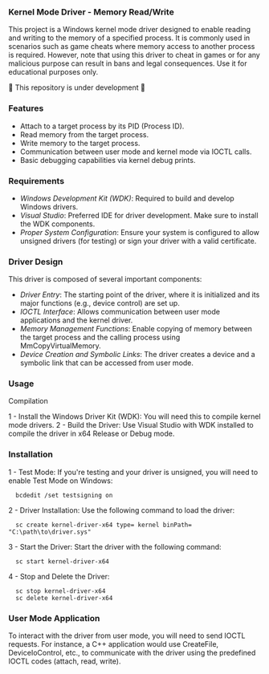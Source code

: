 ### Kernel Mode Driver - Memory Read/Write 

This project is a Windows kernel mode driver designed to enable reading and writing to the memory of a specified process. It is commonly used in scenarios such as game cheats where memory access to another process is required. However, note that using this driver to cheat in games or for any malicious purpose can result in bans and legal consequences. Use it for educational purposes only.

🚧 This repository is under development 🚧

### Features 
  - Attach to a target process by its PID (Process ID).
  - Read memory from the target process.
  - Write memory to the target process.
  - Communication between user mode and kernel mode via IOCTL calls.
  - Basic debugging capabilities via kernel debug prints.

### Requirements 

  - *Windows Development Kit (WDK)*: Required to build and develop Windows drivers.
  - *Visual Studio*: Preferred IDE for driver development. Make sure to install the WDK components.
  - *Proper System Configuration*: Ensure your system is configured to allow unsigned drivers (for testing) or sign your driver with a valid certificate.

### Driver Design

  This driver is composed of several important components:

  - *Driver Entry*: The starting point of the driver, where it is initialized and its major functions (e.g., device control) are set up.
  - *IOCTL Interface*: Allows communication between user mode applications and the kernel driver.
  - *Memory Management Functions*: Enable copying of memory between the target process and the calling process using MmCopyVirtualMemory.
  - *Device Creation and Symbolic Links*: The driver creates a device and a symbolic link that can be accessed from user mode.

### Usage

  Compilation
  
  1 - Install the Windows Driver Kit (WDK): You will need this to compile kernel mode drivers.
  2 - Build the Driver: Use Visual Studio with WDK installed to compile the driver in x64 Release or Debug mode.

### Installation

  1 - Test Mode: If you're testing and your driver is unsigned, you will need to enable Test Mode on Windows:
  ```
    bcdedit /set testsigning on
  ```

  2 - Driver Installation: Use the following command to load the driver:
  ```
    sc create kernel-driver-x64 type= kernel binPath= "C:\path\to\driver.sys"
  ```

  3 - Start the Driver: Start the driver with the following command:
  ```
    sc start kernel-driver-x64
  ```

  4 - Stop and Delete the Driver:
  ```
    sc stop kernel-driver-x64
    sc delete kernel-driver-x64
  ```

### User Mode Application

  To interact with the driver from user mode, you will need to send IOCTL requests. For instance, a C++ application would use CreateFile, DeviceIoControl, etc., to communicate with the driver using the predefined IOCTL codes (attach, read, write).
